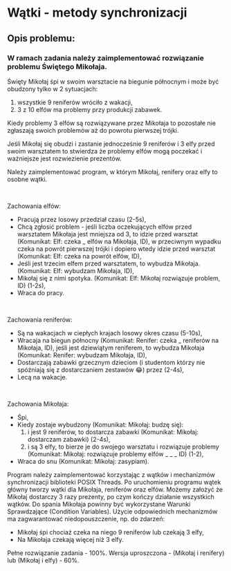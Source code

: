 # Wątki - metody synchronizacji

## Opis problemu:
### W ramach zadania należy zaimplementować rozwiązanie problemu Świętego Mikołaja.

Święty Mikołaj śpi w swoim warsztacie na biegunie północnym i może być obudzony tylko w 2 sytuacjach:
1. wszystkie 9 reniferów wróciło z wakacji,
2. 3 z 10 elfów ma problemy przy produkcji zabawek.

Kiedy problemy 3 elfów są rozwiązywane przez Mikołaja to pozostałe nie zgłaszają swoich problemów aż do powrotu pierwszej trójki.

Jeśli Mikołaj się obudzi i zastanie jednocześnie 9 reniferów i 3 elfy przed swoim warsztatem to stwierdza że problemy elfów mogą poczekać i ważniejsze jest rozwiezienie prezentów. 

Należy zaimplementować program, w którym Mikołaj, renifery oraz elfy to osobne wątki.

<br>

Zachowania elfów:

- Pracują przez losowy przedział czasu (2-5s),
- Chcą zgłosić problem - jeśli liczba oczekujących elfów przed warsztatem Mikołaja jest mniejsza od 3, to idzie przed warsztat (Komunikat: Elf: czeka _ elfów na Mikołaja, ID), w przeciwnym wypadku czeka na powrót pierwszej trójki i dopiero wtedy idzie przed warsztat (Komunikat: Elf: czeka na powrót elfów, ID),
- Jeśli jest trzecim elfem przed warsztatem, to wybudza Mikołaja. (Komunikat: Elf: wybudzam Mikołaja, ID),
- Mikołaj się z nimi spotyka. (Komunikat: Elf: Mikołaj rozwiązuje problem, ID) (1-2s),
- Wraca do pracy.

<br>

Zachowania reniferów:

- Są na wakacjach w ciepłych krajach losowy okres czasu (5-10s),
- Wracaja na biegun północny (Komunikat: Renifer: czeka _ reniferów na Mikołaja, ID), jeśli jest dziewiątym reniferem, to wybudza Mikołaja (Komunikat: Renifer: wybudzam Mikołaja, ID),
- Dostarczają zabawki grzecznym dzieciom (i studentom którzy nie spóźniają się z dostarczaniem zestawów 😂) przez (2-4s),
- Lecą na wakacje.

<br>

Zachowania Mikołaja:

- Śpi,
- Kiedy zostaje wybudzony (Komunikat: Mikołaj: budzę się):
  1. i jest 9 reniferów, to dostarcza zabawki (Komunikat: Mikołaj: dostarczam zabawki) (2-4s),
  2. i są 3 elfy, to bierze je do swojego warsztatu i rozwiązuje problemy (Komunikat: Mikołaj: rozwiązuje problemy elfów _ _ _ ID) (1-2),
- Wraca do snu (Komunikat: Mikołaj: zasypiam).

Program należy zaimplementować korzystając z wątków i mechanizmów synchronizacji biblioteki POSIX Threads. Po uruchomieniu programu wątek główny tworzy wątki dla Mikołaja, reniferów oraz elfów. Możemy założyć że Mikołaj dostarczy 3 razy prezenty, po czym kończy działanie wszystkich wątków. Do spania Mikołaja powinny być wykorzystane Warunki Sprawdzające (Condition Variables). Użycie odpowiednich mechanizmów ma zagwarantować niedopouszczenie, np. do zdarzeń:

- Mikołaj śpi chociaż czeka na niego 9 reniferów lub czekają 3 elfy,
- Na Mikołaja czekają więcej niż 3 elfy.

Pełne rozwiązanie zadania - 100%. Wersja uproszczona - (Mikołaj i renifery) lub (Mikołaj i elfy) - 60%.
